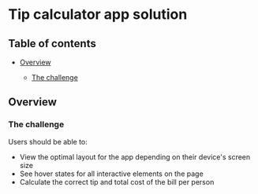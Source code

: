 # Tip calculator app solution

## Table of contents

-   [Overview](#overview)

    -   [The challenge](#the-challenge)

## Overview

### The challenge

Users should be able to:

-   View the optimal layout for the app depending on their device's screen size
-   See hover states for all interactive elements on the page
-   Calculate the correct tip and total cost of the bill per person
